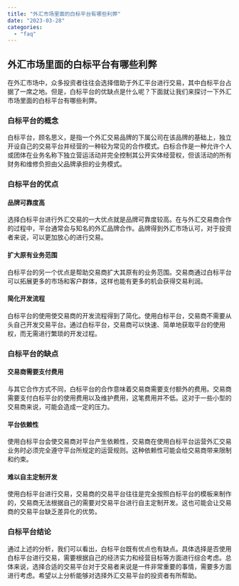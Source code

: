 ```yaml
---
title: "外汇市场里面的白标平台有哪些利弊"
date: "2023-03-28"
categories: 
  - "faq"
---
```


## 外汇市场里面的白标平台有哪些利弊

在外汇市场中，众多投资者往往会选择借助于外汇平台进行交易，其中白标平台占据了一席之地。但是，白标平台的优缺点是什么呢？下面就让我们来探讨一下外汇市场里面的白标平台有哪些利弊。

### 白标平台的概念

白标平台，顾名思义，是指一个外汇交易品牌的下属公司在该品牌的基础上，独立开设自己的交易平台并经营的一种较为常见的合作模式。白标合作是一种允许个人或团体在业务名称下独立营运活动并完全控制其公开实体经营权，但该活动的所有财务和维修负担由父品牌承担的业务模式。

### 白标平台的优点

#### 品牌可靠度高

选择白标平台进行外汇交易的一大优点就是品牌可靠度较高。在与外汇交易商合作的过程中，平台通常会与知名的外汇品牌合作。品牌得到外汇市场认可，对于投资者来说，可以更加放心的进行交易。

#### 扩大原有业务范围

白标平台的另一个优点是帮助交易商扩大其原有的业务范围。交易商通过白标平台可以拓展更多的市场和客户群体，这样也能有更多的机会获得交易利润。

#### 简化开发流程

白标平台的使用使交易商的开发流程得到了简化。使用白标平台，交易商不需要从头自己开发交易平台。通过白标平台，交易商可以快速、简单地获取平台的使用权，而无需进行繁琐的开发过程。

### 白标平台的缺点

#### 交易商需要支付费用

与其它合作方式不同，白标平台的合作意味着交易商需要支付额外的费用。交易商需要支付白标平台的使用费用以及维护费用，这笔费用并不低。这对于一些小型的交易商来说，可能会造成一定的压力。

#### 平台依赖性

使用白标平台会使交易商对平台产生依赖性，交易商在使用白标平台运营外汇交易业务时必须完全遵守平台所规定的运营规则。这种依赖性可能会给交易商带来限制和约束。

#### 难以自主定制开发

使用白标平台进行交易，交易商的交易平台往往是完全按照白标平台的模板来制作的，交易商无法根据自己的需要对交易平台进行自主定制开发。这也可能会让交易商的交易平台缺乏差异化的优势。

### 白标平台结论

通过上述的分析，我们可以看出，白标平台既有优点也有缺点。具体选择是否使用白标平台进行交易，需要根据自己的经济实力和经营目标等方面进行综合考虑。总体来说，选择合适的交易平台对于交易者来说是一件非常重要的事情，需要多方面进行考虑。希望以上分析能够对选择外汇交易平台的投资者有所帮助。
